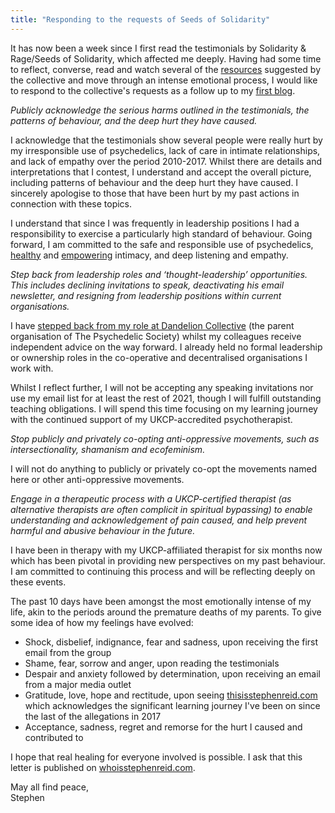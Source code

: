 ```yaml
---
title: "Responding to the requests of Seeds of Solidarity"
---
```


<style>
      .blog_post ul {
        list-style-type: none;
        margin-bottom: 1em;
      }
      .blog_post ul li:before {
        content: '\2014';
        position: absolute;
        margin-left: -20px;
      }
</style>

It has now been a week since I first read the testimonials by Solidarity & Rage/Seeds of Solidarity, which affected me deeply. Having had some time to reflect, converse, read and watch several of the [resources](https://www.whoisstephenreid.com/resources-and-recovery) suggested by the collective and move through an intense emotional process, I would like to respond to the collective's requests as a follow up to my [first blog](https://stephenreid.net/blog/2021/06/11/response-to-allegations-by-whoisstephenreid.html).

*Publicly acknowledge the serious harms outlined in the testimonials, the patterns of behaviour, and the deep hurt they have caused.*

I acknowledge that the testimonials show several people were really hurt by my irresponsible use of psychedelics, lack of care in intimate relationships, and lack of empathy over the period 2010-2017. Whilst there are details and interpretations that I contest, I understand and accept the overall picture, including patterns of behaviour and the deep hurt they have caused. I sincerely apologise to those that have been hurt by my past actions in connection with these topics.

I understand that since I was frequently in leadership positions I had a responsibility to exercise a particularly high standard of behaviour. Going forward, I am committed to the safe and responsible use of psychedelics, [healthy](https://doubleblindmag.com/consent/) and [empowering](https://www.youtube.com/watch?v=auokDp_EA80) intimacy, and deep listening and empathy.

*Step back from leadership roles and ‘thought-leadership’ opportunities. This includes declining invitations to speak, deactivating his email newsletter, and resigning from leadership positions within current organisations.*

I have [stepped back from my role at Dandelion Collective](https://psychedelicsociety.org.uk/news/statement-from-the-psychedelic-societydandelion-collective-on-allegations-made-against-stephen-reid) (the parent organisation of The Psychedelic Society) whilst my colleagues receive independent advice on the way forward. I already held no formal leadership or ownership roles in the co-operative and decentralised organisations I work with.

Whilst I reflect further, I will not be accepting any speaking invitations nor use my email list for at least the rest of 2021, though I will fulfill outstanding teaching obligations. I will spend this time focusing on my learning journey with the continued support of my UKCP-accredited psychotherapist.

*Stop publicly and privately co-opting anti-oppressive movements, such as intersectionality, shamanism and ecofeminism.*

I will not do anything to publicly or privately co-opt the movements named here or other anti-oppressive movements.

*Engage in a therapeutic process with a UKCP-certified therapist (as alternative therapists are often complicit in spiritual bypassing) to enable understanding and acknowledgement of pain caused, and help prevent harmful and abusive behaviour in the future.*

I have been in therapy with my UKCP-affiliated therapist for six months now which has been pivotal in providing new perspectives on my past behaviour. I am committed to continuing this process and will be reflecting deeply on these events.

The past 10 days have been amongst the most emotionally intense of my life, akin to the periods around the premature deaths of my parents. To give some idea of how my feelings have evolved:

* Shock, disbelief, indignance, fear and sadness, upon receiving the first email from the group
* Shame, fear, sorrow and anger, upon reading the testimonials
* Despair and anxiety followed by determination, upon receiving an email from a major media outlet
* Gratitude, love, hope and rectitude, upon seeing [thisisstephenreid.com](https://thisisstephenreid.com) which acknowledges the significant learning journey I've been on since the last of the allegations in 2017
* Acceptance, sadness, regret and remorse for the hurt I caused and contributed to

I hope that real healing for everyone involved is possible. I ask that this letter is published on [whoisstephenreid.com](https://whoisstephenreid.com).

May all find peace,<br />
Stephen